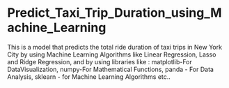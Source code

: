 # Predict_Taxi_Trip_Duration_using_Machine_Learning
This is  a model that predicts the total ride duration of taxi trips in New York City by using Machine Learning Algorithms like Linear Regression, Lasso and Ridge Regression,
and by using libraries like : matplotlib-For DataVisualization, numpy-For Mathematical Functions, panda - For Data Analysis, sklearn - for Machine Learning Algorithms etc..
